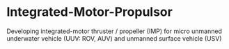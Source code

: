 # Integrated-Motor-Propulsor
Developing integrated-motor thruster / propeller (IMP) for micro unmanned underwater vehicle (UUV: ROV, AUV) and unmanned surface vehicle (USV)
